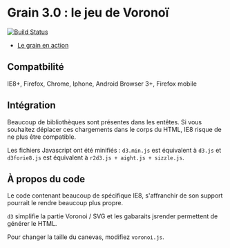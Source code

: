 Grain 3.0 : le jeu de Voronoï
=============================

[![Build Status](https://travis-ci.org/InriaMecsci/voronoi-jeu.png?branch=master)](https://travis-ci.org/InriaMecsci/voronoi-jeu)

* [Le grain en action](http://inriamecsci.github.com/#!/grains/voronoi-jeu)


## Compatbilité

IE8+, Firefox, Chrome, Iphone, Android Browser 3+, Firefox mobile

## Intégration

Beaucoup de bibliothèques sont présentes dans les entêtes. Si vous souhaitez déplacer ces chargements dans le corps du HTML, IE8 risque de ne plus être compatible.

Les fichiers Javascript ont été minifiés : `d3.min.js` est équivalent à `d3.js` et `d3forie8.js` est équivalent à `r2d3.js + aight.js + sizzle.js`.

## À propos du code

Le code contenant beaucoup de spécifique IE8, s'affranchir de son support pourrait le rendre beaucoup plus propre.

`d3` simplifie la partie Voronoi / SVG et les gabaraits jsrender permettent de générer le HTML.

Pour changer la taille du canevas, modifiez `voronoi.js`.